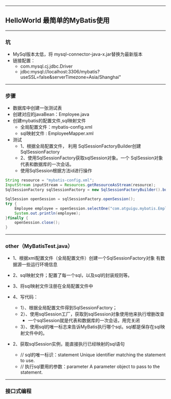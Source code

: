 ---
## HelloWorld 最简单的MyBatis使用
----
### 坑
- MySql版本太低，将 mysql-connector-java-x.jar替换为最新版本
- 链接配置：
    - com.mysql.cj.jdbc.Driver
    - jdbc:mysql://localhost:3306/mybatis?useSSL=false&amp;serverTimezone=Asia/Shanghai"

----
### 步骤
- 数据库中创建一张测试表
- 创建对应的javaBean：Employee.java
- 创建mybatis的配置文件,sql映射文件
    - 全局配置文件：mybatis-config.xml
    - sql映射文件 : EmployeeMapper.xml
- 测试    
    - 1、根据全局配置文件， 利用
      SqlSessionFactoryBuilder创建SqlSessionFactory
    - 2、使用SqlSessionFactory获取sqlSession对象。一个
      SqlSession对象代表和数据库的一次会话。
    - 使用SqlSession根据方法id进行操作
```java
String resource = "mybatis-config.xml";
InputStream inputStream = Resources.getResourceAsStream(resource);
SqlSessionFactory sqlSessionFactory = new SqlSessionFactoryBuilder().build(inputStream);

SqlSession openSession = sqlSessionFactory.openSession();
try {
    Employee employee = openSession.selectOne("com.atguigu.mybatis.EmployeeMapper.selectEmp", 1);
    System.out.println(employee);
}finally {
    openSession.close();
}
```


----
### other（MyBatisTest.java）
- 1、根据xml配置文件（全局配置文件）创建一个SqlSessionFactory对象 有数据源一些运行环境信息
- 2、sql映射文件；配置了每一个sql，以及sql的封装规则等。
- 3、将sql映射文件注册在全局配置文件中
- 4、写代码：
    - 1）、根据全局配置文件得到SqlSessionFactory；
    - 2）、使用sqlSession工厂，获取到sqlSession对象使用他来执行增删改查
        - 一个sqlSession就是代表和数据库的一次会话，用完关闭
    - 3）、使用sql的唯一标志来告诉MyBatis执行哪个sql。sql都是保存在sql映射文件中的。

- 2、获取sqlSession实例，能直接执行已经映射的sql语句
    - // sql的唯一标识：statement Unique identifier matching the statement to use.
    - // 执行sql要用的参数：parameter A parameter object to pass to the statement.
    

----
### 接口式编程
    